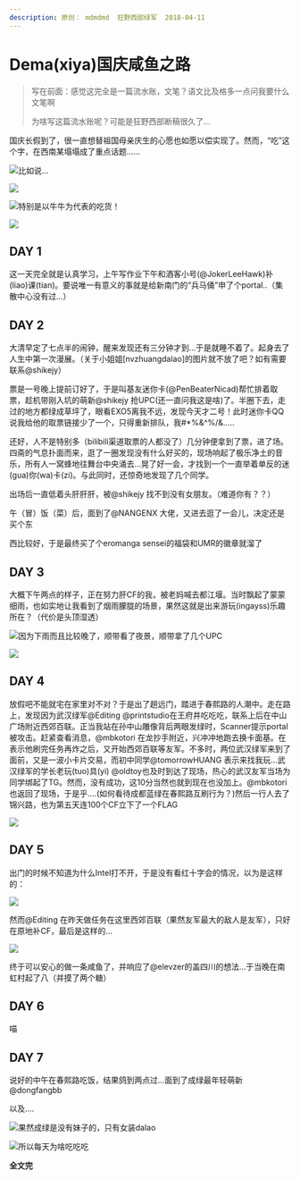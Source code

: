 ```yaml
---
description: 原创： mdmdmd  狂野西部绿军  2018-04-11
---
```


# Dema\(xiya\)国庆咸鱼之路

> 写在前面：感觉这完全是一篇流水账，文笔？语文比及格多一点问我要什么文笔啊
>
> 为啥写这篇流水账呢？可能是狂野西部断稿很久了...

国庆长假到了，很一直想替祖国母亲庆生的心愿也如愿以偿实现了。然而，“吃”这个字，在西南某塌塌成了重点话题......

![&#x6BD4;&#x5982;&#x8BF4;...](https://i.loli.net/2019/06/30/5d18c927eeb2d61131.jpg)

![](https://i.loli.net/2019/06/30/5d18c9280f3f072092.jpg)

![&#x7279;&#x522B;&#x662F;&#x4EE5;&#x725B;&#x725B;&#x4E3A;&#x4EE3;&#x8868;&#x7684;&#x5403;&#x8D27;&#xFF01;](https://i.loli.net/2019/06/30/5d18c9281d7c027655.jpg)

![](https://i.loli.net/2019/06/30/5d18c9282db8085759.jpg)

## **DAY 1**

这一天完全就是认真学习，上午写作业下午和酒客小号\(@JokerLeeHawk\)补\(liao\)课\(tian\)。要说唯一有意义的事就是给新南门的“兵马俑”申了个portal..（集散中心没有过...）

## **DAY 2**

大清早定了七点半的闹钟，醒来发现还有三分钟才到...于是就睡不着了。起身去了人生中第一次漫展。（关于小姐姐\[nvzhuangdalao\]的图片就不放了吧？如有需要联系@shikejy）

票是一号晚上提前订好了，于是叫基友迷你卡\(@PenBeaterNicad\)帮忙排着取票，趁机带刚入坑的萌新@shikejy 抢UPC\(还一直问我这是啥\)了。半圈下去，走过的地方都绿成草坪了，眼看EXO5离我不远，发现今天才二号！此时迷你卡QQ说我给他的取票链接少了一个，只得重新排队，我\#\*%&^%/&.....

还好，人不是特别多（bilibili渠道取票的人都没了）几分钟便拿到了票，进了场。四斋的气息扑面而来，逛了一圈发现没有什么好买的，现场响起了极乐净土的音乐，所有人一窝蜂地往舞台中央涌去...晃了好一会，才找到一个一直举着单反的迷\(gua\)你\(wa\)卡\(zi\)。与此同时，还惊奇地发现了几个同学。

出场后一直低着头肝肝肝，被@shikejy 找不到没有女朋友。（难道你有？？）

午（冒）饭（菜）后，面到了@NANGENX 大佬，又进去逛了一会儿，决定还是买个东

西比较好，于是最终买了个eromanga sensei的福袋和UMR的徽章就溜了

## **DAY 3**

大概下午两点的样子，正在努力肝CF的我，被老妈喊去都江堰。当时飘起了蒙蒙细雨，也如实地让我看到了烟雨朦胧的场景，果然这就是出来游玩\(ingayss\)乐趣所在？（代价是头顶湿透）

![&#x56E0;&#x4E3A;&#x4E0B;&#x96E8;&#x800C;&#x4E14;&#x6BD4;&#x8F83;&#x665A;&#x4E86;&#xFF0C;&#x987A;&#x5E26;&#x770B;&#x4E86;&#x591C;&#x666F;&#xFF0C;&#x987A;&#x5E26;&#x62FF;&#x4E86;&#x51E0;&#x4E2A;UPC](https://i.loli.net/2019/06/30/5d18c9287ddc242518.jpg)

![](https://i.loli.net/2019/06/30/5d18c9283fc6b33926.jpg)

## **DAY 4**

放假吧不能就宅在家里对不对？于是出了趟远门，踏进于春熙路的人潮中。走在路上，发现因为武汉绿军@Editing @printstudio在王府井吃吃吃，联系上后在中山广场附近西郊百联。正当我站在孙中山雕像背后两眼发绿时，Scanner提示portal被攻击。赶紧查看消息，@mbkotori 在龙抄手附近，兴冲冲地跑去换卡面基。在表示他刷完任务再炸之后，又开始西郊百联等友军。不多时，两位武汉绿军来到了面前，又是一波小卡片交易，而初中同学@tomorrowHUANG 表示来找我玩...武汉绿军的学长老玩\(tuo\)具\(yi\) @oldtoy也及时到达了现场，热心的武汉友军当场为同学绑起了TG。然而，没有成功，这10分当然也就到现在也没加上。@mbkotori 也返回了现场，于是乎....\(如何看待成都蓝绿在春熙路互刷行为？\)然后一行人去了锦兴路，也为第五天连100个CF立下了一个FLAG

![](https://i.loli.net/2019/06/30/5d18c9284b5ea23162.jpg)

## **DAY 5**

出门的时候不知道为什么Intel打不开，于是没有看红十字会的情况，以为是这样的：

![](https://i.loli.net/2019/06/30/5d18c9283fc6b33926.jpg)

然而@Editing 在昨天做任务在这里西郊百联（果然友军最大的敌人是友军），只好在原地补CF，最后是这样的...

![](https://i.loli.net/2019/06/30/5d18c928608c625182.jpg)

终于可以安心的做一条咸鱼了，并响应了@elevzer的盖四川的想法...于当晚在南虹村起了八（并摸了两个糖）

## **DAY 6**

喵

## **DAY 7**

说好的中午在春熙路吃饭，结果鸽到两点过...面到了成绿最年轻萌新@dongfangbb

以及....

![&#x679C;&#x7136;&#x6210;&#x7EFF;&#x662F;&#x6CA1;&#x6709;&#x59B9;&#x5B50;&#x7684;&#xFF0C;&#x53EA;&#x6709;&#x5973;&#x88C5;dalao](https://i.loli.net/2019/06/30/5d18c9287390f10588.jpg)

![&#x6240;&#x4EE5;&#x6BCF;&#x5929;&#x4E3A;&#x5565;&#x5403;&#x5403;&#x5403;](https://i.loli.net/2019/06/30/5d18c92e7974390161.jpg)

**全文完**

